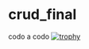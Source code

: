 # crud_final
codo a codo
[![trophy](https://github-profile-trophy.vercel.app/?username=ryo-ma)](https://github.com/ryo-ma/github-profile-trophy)
